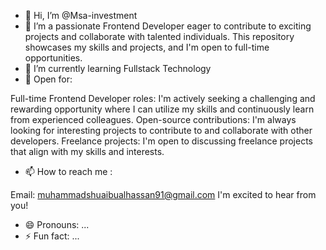 - 👋 Hi, I’m @Msa-investment
- 👀 I’m  a passionate Frontend Developer eager to contribute to exciting projects and collaborate with talented individuals. This repository showcases my skills and projects, and I'm open to full-time opportunities.
- 🌱 I’m currently learning Fullstack Technology
- 💞️ Open for:

Full-time Frontend Developer roles: I'm actively seeking a challenging and rewarding opportunity where I can utilize my skills and continuously learn from experienced colleagues.
Open-source contributions: I'm always looking for interesting projects to contribute to and collaborate with other developers.
Freelance projects: I'm open to discussing freelance projects that align with my skills and interests.
- 📫 How to reach me :

Email: muhammadshuaibualhassan91@gmail.com
I'm excited to hear from you!
- 😄 Pronouns: ...
- ⚡ Fun fact: ...

<!---
Msa-investment/Msa-investment is a ✨ special ✨ repository because its `README.md` (this file) appears on your GitHub profile.
You can click the Preview link to take a look at your changes.
--->
